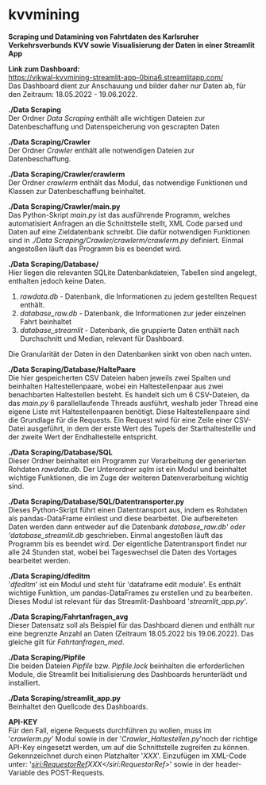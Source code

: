# kvvmining

**Scraping und Datamining von Fahrtdaten des Karlsruher Verkehrsverbunds KVV sowie Visualisierung der Daten in einer Streamlit App**

**Link zum Dashboard:**<br>
https://vikwal-kvvmining-streamlit-app-0bina6.streamlitapp.com/ <br>
Das Dashboard dient zur Anschauung und bilder daher nur Daten ab, für den Zeitraum: 18.05.2022 - 19.06.2022.

**./Data Scraping**<br>
Der Ordner *Data Scraping* enthält alle wichtigen Dateien zur Datenbeschaffung und Datenspeicherung von gescrapten Daten

**./Data Scraping/Crawler**<br>
Der Ordner *Crawler* enthält alle notwendigen Dateien zur Datenbeschaffung.

**./Data Scraping/Crawler/crawlerm**<br>
Der Ordner *crawlerm* enthält das Modul, das notwendige Funktionen und Klassen zur Datenbeschaffung beinhaltet.

**./Data Scraping/Crawler/main.py**<br>
Das Python-Skript *main.py* ist das ausführende Programm, welches automatisiert Anfragen an die Schnittstelle stellt, XML Code parsed und Daten auf eine Zieldatenbank schreibt. Die dafür notwendigen Funktionen sind in *./Data Scraping/Crawler/crawlerm/crawlerm.py* definiert. Einmal angestoßen läuft das Programm bis es beendet wird.

**./Data Scraping/Database/**<br>
Hier liegen die relevanten SQLite Datenbankdateien, Tabellen sind angelegt, enthalten jedoch keine Daten. <br>
1. *rawdata.db* - Datenbank, die Informationen zu jedem gestellten Request enthält.
2. *database_raw.db* - Datenbank, die Informationen zur jeder einzelnen Fahrt beinhaltet
3. *database_streamlit* - Datenbank, die gruppierte Daten enthält nach Durchschnitt und Median, relevant für Dashboard.

Die Granularität der Daten in den Datenbanken sinkt von oben nach unten.
  
**./Data Scraping/Database/HaltePaare**<br>
Die hier gespeicherten CSV Dateien haben jeweils zwei Spalten und beinhalten Haltestellenpaare, wobei ein Haltestellenpaar aus zwei benachbarten Haltestellen besteht. Es handelt sich um 6 CSV-Dateien, da das *main.py* 6 parallellaufende Threads ausführt, weshalb jeder Thread eine eigene Liste mit Haltestellenpaaren benötigt. Diese Haltestellenpaare sind die Grundlage für die Requests. Ein Request wird für eine Zeile einer CSV-Datei ausgeführt, in dem der erste Wert des Tupels der Starthaltestellle und der zweite Wert der Endhaltestelle entspricht.

**./Data Scraping/Database/SQL**<br>
Dieser Ordner beinhaltet ein Programm zur Verarbeitung der generierten Rohdaten *rawdata.db*. Der Unterordner *sqlm* ist ein Modul und beinhaltet wichtige Funktionen, die im Zuge der weiteren Datenverarbeitung wichtig sind.

**./Data Scraping/Database/SQL/Datentransporter.py**<br>
Dieses Python-Skript führt einen Datentransport aus, indem es Rohdaten als pandas-DataFrame einliest und diese bearbeitet. Die aufbereiteten Daten werden dann entweder auf die Datenbank *database_raw.db' oder 'database_streamlit.db* geschrieben. Einmal angestoßen läuft das Programm bis es beendet wird. Der eigentliche Datentransport findet nur alle 24 Stunden stat, wobei bei Tageswechsel die Daten des Vortages bearbeitet werden.

**./Data Scraping/dfeditm**<br>
'*dfeditm*' ist ein Modul und steht für 'dataframe edit module'. Es enthält wichtige Funktion, um pandas-DataFrames zu erstellen und zu bearbeiten.<br> Dieses Modul ist relevant für das Streamlit-Dashboard '*streamlit_app.py*'.

**./Data Scraping/Fahrtanfragen_avg**<br>
Dieser Datensatz soll als Beispiel für das Dashboard dienen und enthält nur eine begrenzte Anzahl an Daten (Zeitraum 18.05.2022 bis 19.06.2022). Das gleiche gilt für *Fahrtanfragen_med*.

**./Data Scraping/Pipfile**<br>
Die beiden Dateien *Pipfile* bzw. *Pipfile.lock* beinhalten die erforderlichen Module, die Streamlit bei Initialisierung des Dashboards herunterlädt und installiert.

**./Data Scraping/streamlit_app.py**<br>
Beinhaltet den Quellcode des Dashboards.

**API-KEY**<br>
Für den Fall, eigene Requests durchführen zu wollen, muss im '*crawlerm.py*' Modul sowie in der '*Crawler_Haltestellen.py*'noch der richtige API-Key eingesetzt werden, um auf die Schnittstelle zugreifen zu können.<br>
Gekennzeichnet durch einen Platzhalter '*XXX*'. Einzufügen im XML-Code unter: '*<siri:RequestorRef>XXX</siri:RequestorRef>*' sowie in der header-Variable des POST-Requests.
